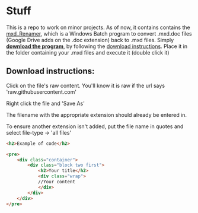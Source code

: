 # Stuff
This is a repo to work on minor projects.
As of now, it contains contains the [mxd_Renamer](mxd_Renamer.bat), which is a Windows Batch program to convert .mxd.doc files (Google Drive adds on the .doc extension) back to .mxd files. Simply [**download the program**](https://raw.githubusercontent.com/AlanPolson/Stuff/master/mxd_Renamer.bat), by following the [download instructions](#download-instructions).  Place it in the folder containing your .mxd files and execute it (double click it)

## Download instructions:
Click on the file's raw content. You'll know it is raw if the url says 'raw.githubusercontent.com'

Right click the file and 'Save As'

The filename with the appropriate extension should already be entered in. 

To ensure another extension isn't added, put the file name in quotes and select file-type -> 'all files' 

```html
<h2>Example of code</h2>

<pre>
    <div class="container">
        <div class="block two first">
            <h2>Your title</h2>
            <div class="wrap">
            //Your content
            </div>
        </div>
    </div>
</pre>
```
